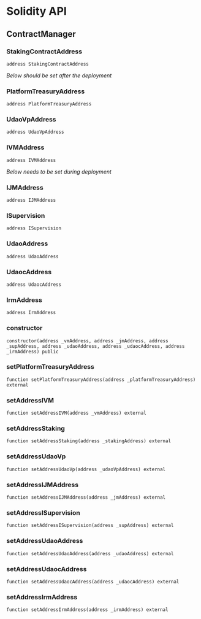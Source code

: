 # Solidity API

## ContractManager

### StakingContractAddress

```solidity
address StakingContractAddress
```

_Below should be set after the deployment_

### PlatformTreasuryAddress

```solidity
address PlatformTreasuryAddress
```

### UdaoVpAddress

```solidity
address UdaoVpAddress
```

### IVMAddress

```solidity
address IVMAddress
```

_Below needs to be set during deployment_

### IJMAddress

```solidity
address IJMAddress
```

### ISupervision

```solidity
address ISupervision
```

### UdaoAddress

```solidity
address UdaoAddress
```

### UdaocAddress

```solidity
address UdaocAddress
```

### IrmAddress

```solidity
address IrmAddress
```

### constructor

```solidity
constructor(address _vmAddress, address _jmAddress, address _supAddress, address _udaoAddress, address _udaocAddress, address _irmAddress) public
```

### setPlatformTreasuryAddress

```solidity
function setPlatformTreasuryAddress(address _platformTreasuryAddress) external
```

### setAddressIVM

```solidity
function setAddressIVM(address _vmAddress) external
```

### setAddressStaking

```solidity
function setAddressStaking(address _stakingAddress) external
```

### setAddressUdaoVp

```solidity
function setAddressUdaoVp(address _udaoVpAddress) external
```

### setAddressIJMAddress

```solidity
function setAddressIJMAddress(address _jmAddress) external
```

### setAddressISupervision

```solidity
function setAddressISupervision(address _supAddress) external
```

### setAddressUdaoAddress

```solidity
function setAddressUdaoAddress(address _udaoAddress) external
```

### setAddressUdaocAddress

```solidity
function setAddressUdaocAddress(address _udaocAddress) external
```

### setAddressIrmAddress

```solidity
function setAddressIrmAddress(address _irmAddress) external
```

